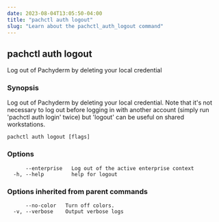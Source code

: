 ```yaml
---
date: 2023-08-04T13:05:50-04:00
title: "pachctl auth logout"
slug: "Learn about the pachctl_auth_logout command"
---
```


## pachctl auth logout

Log out of Pachyderm by deleting your local credential

### Synopsis

Log out of Pachyderm by deleting your local credential. Note that it's not necessary to log out before logging in with another account (simply run 'pachctl auth login' twice) but 'logout' can be useful on shared workstations.

```
pachctl auth logout [flags]
```

### Options

```
      --enterprise   Log out of the active enterprise context
  -h, --help         help for logout
```

### Options inherited from parent commands

```
      --no-color   Turn off colors.
  -v, --verbose    Output verbose logs
```